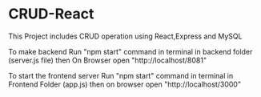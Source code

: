 # CRUD-React
This Project includes CRUD operation using React,Express and MySQL 

To make backend Run "npm start" command in terminal in backend folder (server.js file)
then On Browser open "http://localhost/8081"

To start the frontend server Run "npm start" command in terminal in Frontend Folder (app.js)
then on browser open "http://localhost/3000"
